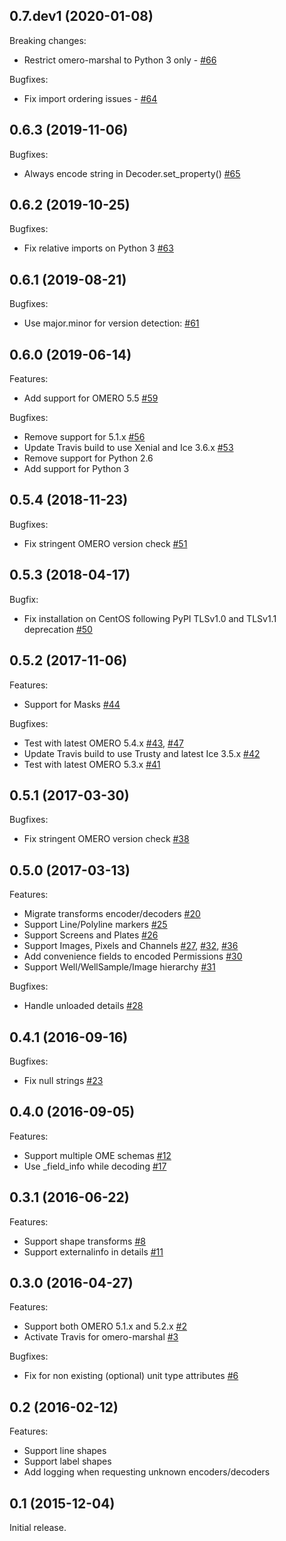 ## 0.7.dev1 (2020-01-08)

Breaking changes:

 - Restrict omero-marshal to Python 3 only - [#66](https://github.com/ome/omero-marhsal/pull/66)

Bugfixes:

 - Fix import ordering issues - [#64](https://github.com/ome/omero-marhsal/pull/64)

## 0.6.3 (2019-11-06)

Bugfixes:

  - Always encode string in Decoder.set_property() [#65](https://github.com/ome/omero-marhsal/pull/65)

## 0.6.2 (2019-10-25)

Bugfixes:

  - Fix relative imports on Python 3 [#63](https://github.com/ome/omero-marhsal/pull/63)

## 0.6.1 (2019-08-21)

Bugfixes:

  - Use major.minor for version detection:  [#61](https://github.com/ome/omero-marhsal/pull/61)

## 0.6.0 (2019-06-14)

Features:

  - Add support for OMERO 5.5 [#59](https://github.com/ome/omero-marhsal/pull/59)

Bugfixes:

  - Remove support for 5.1.x [#56](https://github.com/ome/omero-marhsal/pull/56)
  - Update Travis build to use Xenial and Ice 3.6.x [#53](https://github.com/ome/omero-marhsal/pull/53)
  - Remove support for Python 2.6
  - Add support for Python 3

## 0.5.4 (2018-11-23)

Bugfixes:

  - Fix stringent OMERO version check [#51](https://github.com/ome/omero-marhsal/pull/51)

## 0.5.3 (2018-04-17)

Bugfix:

  - Fix installation on CentOS following PyPI TLSv1.0 and TLSv1.1 deprecation [#50](https://github.com/ome/omero-marhsal/pull/50)

## 0.5.2 (2017-11-06)

Features:

  - Support for Masks [#44](https://github.com/ome/omero-marhsal/pull/44)

Bugfixes:

  - Test with latest OMERO 5.4.x [#43](https://github.com/ome/omero-marhsal/pull/43), [#47](https://github.com/ome/omero-marhsal/pull/47)
  - Update Travis build to use Trusty and latest Ice 3.5.x [#42](https://github.com/ome/omero-marhsal/pull/42)
  - Test with latest OMERO 5.3.x [#41](https://github.com/ome/omero-marhsal/pull/41)

## 0.5.1 (2017-03-30)

Bugfixes:

  - Fix stringent OMERO version check [#38](https://github.com/ome/omero-marhsal/pull/38)

## 0.5.0 (2017-03-13)

Features:

  - Migrate transforms encoder/decoders [#20](https://github.com/ome/omero-marhsal/pull/20)
  - Support Line/Polyline markers [#25](https://github.com/ome/omero-marhsal/pull/25)
  - Support Screens and Plates [#26](https://github.com/ome/omero-marhsal/pull/26)
  - Support Images, Pixels and Channels [#27](https://github.com/ome/omero-marhsal/pull/27), [#32](https://github.com/ome/omero-marhsal/pull/32), [#36](https://github.com/ome/omero-marhsal/pull/36)
  - Add convenience fields to encoded Permissions [#30](https://github.com/ome/omero-marhsal/pull/30)
  - Support Well/WellSample/Image hierarchy [#31](https://github.com/ome/omero-marhsal/pull/31)

Bugfixes:

  - Handle unloaded details [#28](https://github.com/ome/omero-marhsal/pull/28)

## 0.4.1 (2016-09-16)

Bugfixes:

  - Fix null strings [#23](https://github.com/ome/omero-marhsal/pull/23)

## 0.4.0 (2016-09-05)

Features:

  - Support multiple OME schemas [#12](https://github.com/ome/omero-marhsal/pull/12)
  - Use _field_info while decoding [#17](https://github.com/ome/omero-marhsal/pull/17)

## 0.3.1 (2016-06-22)

Features:

  - Support shape transforms [#8](https://github.com/ome/omero-marhsal/pull/8)
  - Support externalinfo in details [#11](https://github.com/ome/omero-marhsal/pull/11)

## 0.3.0 (2016-04-27)

Features:

  - Support both OMERO 5.1.x and 5.2.x [#2](https://github.com/ome/omero-marhsal/pull/2)
  - Activate Travis for omero-marshal [#3](https://github.com/ome/omero-marhsal/pull/3)

Bugfixes:

  - Fix for non existing (optional) unit type attributes [#6](https://github.com/ome/omero-marhsal/pull/6)

## 0.2 (2016-02-12)

Features:

  - Support line shapes
  - Support label shapes
  - Add logging when requesting unknown encoders/decoders

## 0.1 (2015-12-04)

Initial release.
